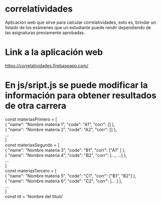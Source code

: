# correlatividades
Aplicación web que sirve para calcular correlatividades, esto es, brindar un listado de los exámenes que un estudiante puede rendir dependiendo de las asignaturas previamente aprobadas.

# Link a la aplicación web
https://correlatividades.firebaseapp.com/ 

# En js/sript.js se puede modificar la información para obtener resultados de otra carrera
const materiasPrimero = [  
    { "name": "Nombre materia 1", "code": "A1", "corr": [] },  
    { "name": "Nombre materia 2", "code": "A2", "corr": [] },  
    ...  
]  
const materiasSegundo = [  
    { "name": "Nombre materia 3", "code": "B1", "corr": ["A1" ] },  
    { "name": "Nombre materia 4", "code": "B2", "corr": [..., ...] },  
    ...  
]  
const materiasTercero = [  
    { "name": "Nombre materia 5", "code": "C1", "corr": ["B1", "B2"] },  
    { "name": "Nombre materia 6", "code": "C2", "corr": [... ] },  
    ...  
]  
const tit = 'Nombre del título'  
